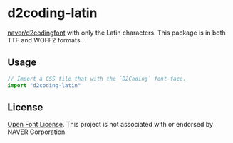 # d2coding-latin

[naver/d2codingfont](https://github.com/naver/d2codingfont) with only the Latin characters. This package is in both TTF and WOFF2 formats.

## Usage

```js
// Import a CSS file that with the `D2Coding` font-face.
import "d2coding-latin"
```

## License

[Open Font License](LICENSE.md). This project is not associated with or endorsed by NAVER Corporation.
